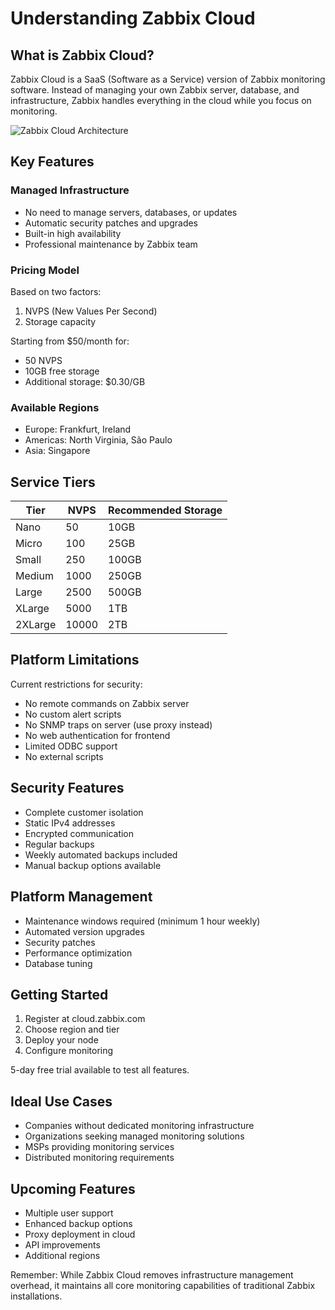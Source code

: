 # Understanding Zabbix Cloud

## What is Zabbix Cloud?
Zabbix Cloud is a SaaS (Software as a Service) version of Zabbix monitoring software. Instead of managing your own Zabbix server, database, and infrastructure, Zabbix handles everything in the cloud while you focus on monitoring.

![Zabbix Cloud Architecture](https://www.whatsuphome.fi/sites/default/files/styles/wide/public/2024-10/Screenshot%202024-10-01%20at%2015.18.02.png?itok=qSDeWVTo)

## Key Features

### Managed Infrastructure
- No need to manage servers, databases, or updates
- Automatic security patches and upgrades
- Built-in high availability
- Professional maintenance by Zabbix team

### Pricing Model
Based on two factors:
1. NVPS (New Values Per Second)
2. Storage capacity

Starting from $50/month for:
- 50 NVPS
- 10GB free storage
- Additional storage: $0.30/GB

### Available Regions
- Europe: Frankfurt, Ireland
- Americas: North Virginia, São Paulo
- Asia: Singapore

## Service Tiers

| Tier | NVPS | Recommended Storage |
|------|------|-------------------|
| Nano | 50 | 10GB |
| Micro | 100 | 25GB |
| Small | 250 | 100GB |
| Medium | 1000 | 250GB |
| Large | 2500 | 500GB |
| XLarge | 5000 | 1TB |
| 2XLarge | 10000 | 2TB |

## Platform Limitations

Current restrictions for security:
- No remote commands on Zabbix server
- No custom alert scripts
- No SNMP traps on server (use proxy instead)
- No web authentication for frontend
- Limited ODBC support
- No external scripts

## Security Features
- Complete customer isolation
- Static IPv4 addresses
- Encrypted communication
- Regular backups
- Weekly automated backups included
- Manual backup options available

## Platform Management
- Maintenance windows required (minimum 1 hour weekly)
- Automated version upgrades
- Security patches
- Performance optimization
- Database tuning

## Getting Started
1. Register at cloud.zabbix.com
2. Choose region and tier
3. Deploy your node
4. Configure monitoring

5-day free trial available to test all features.

## Ideal Use Cases
- Companies without dedicated monitoring infrastructure
- Organizations seeking managed monitoring solutions
- MSPs providing monitoring services
- Distributed monitoring requirements

## Upcoming Features
- Multiple user support
- Enhanced backup options
- Proxy deployment in cloud
- API improvements
- Additional regions

Remember: While Zabbix Cloud removes infrastructure management overhead, it maintains all core monitoring capabilities of traditional Zabbix installations.